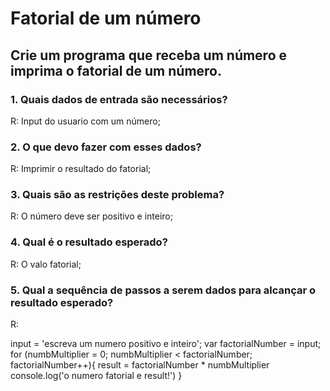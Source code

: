 # Fatorial de um número
## Crie um programa que receba um número e imprima o fatorial de um número.

### 1. Quais dados de entrada são necessários?
R: Input do usuario com um número;
### 2. O que devo fazer com esses dados?
R: Imprimir o resultado do fatorial;
### 3. Quais são as restrições deste problema?
R: O número deve ser positivo e inteiro;
### 4. Qual é o resultado esperado?
R: O valo fatorial;
### 5. Qual a sequência de passos a serem dados para alcançar o resultado esperado?
R:

input = 'escreva um numero positivo e inteiro';
var factorialNumber = input;
for (numbMultiplier = 0; numbMultiplier < factorialNumber; factorialNumber++){ 
  result = factorialNumber * numbMultiplier
  console.log('o numero fatorial e result!')
}


